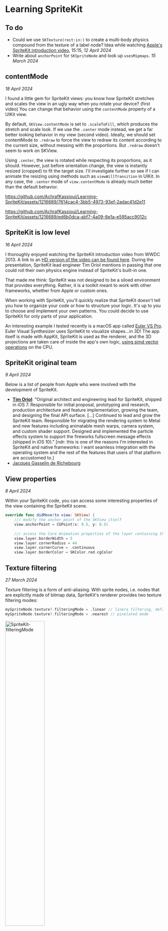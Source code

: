 # Learning SpriteKit

## To do

- Could we use `SKTexture(rect:in:)` to create a multi-body physics compound from the texture of a label node? Idea while watching [Apple's SpriteKit introduction video](https://devstreaming-cdn.apple.com/videos/wwdc/2013/502xex3x2iwfiaeglpjw0mh54u/502/502-HD.mov), 15:15, *12 April 2024*
- Write about `anchorPoint` for `SKSpriteNode` and look up `usesMipmaps`. *15 March 2024*

## contentMode

*18 April 2024*

I found a little gem for SpriteKit views: you know how SpriteKit stretches and scales the view in an ugly way when you rotate your device? (first video) You can change that behavior using the `contentMode` property of a UIKit view.

By default, `SKView.contentMode` is set to `.scaleToFill`, which produces the stretch and scale look. If we use the `.center` mode instead, we get a far better looking behavior in my view (second video). Ideally, we should set contentMode to `.redraw` to force the view to redraw its content according to the current size, without messing with the proportions. But `.redraw` doesn't seem to work on SKView. 

Using `.center`, the view is rotated while respecting its proportions, as it should. However, just before orientation change, the view is instantly resized (cropped) to fit the target size. I'll investigate further so see if I can animate the resizing using methods such as `viewWillTransition` in UIKit. In any case, the `.center` mode of `view.contentMode` is already much better than the default behavior.

https://github.com/AchrafKassioui/Learning-SpriteKit/assets/1216689/7614cac4-3bb5-4973-93ef-2adac41d2e11

https://github.com/AchrafKassioui/Learning-SpriteKit/assets/1216689/ed6b0dca-abf7-4a09-8e1a-e595acc9012c

## SpriteKit is low level

*16 April 2024*

I thoroughly enjoyed watching the SpriteKit introduction video from WWDC 2013. A link to an [HD version of the video can be found here](http://devstreaming-cdn.apple.com/videos/wwdc/2013/502xex3x2iwfiaeglpjw0mh54u/502/502-HD.mov?dl=1). During the presentation, SpriteKit lead engineer Tim Oriol mentions in passing that one could roll their own physics engine instead of SpriteKit's built-in one.

That made me think: SpriteKit was not designed to be a siloed environment that provides everything. Rather, it is a toolkit meant to work with other frameworks, whether from Apple or custom ones. 

When working with SpriteKit, you'll quickly realize that SpriteKit doesn't tell you how to organize your code or how to structure your logic. It's up to you to choose and implement your own patterns. You could decide to use SpriteKit for only parts of your application.

An interesting example I tested recently is a macOS app called [Euler VS Pro](https://www.eulervs.com). Euler Visual Synthesizer uses SpriteKit to visualize shapes...in 3D! The app itself is made with AppKit, SpriteKit is used as the renderer, and the 3D projections are taken care of inside the app's own logic, [using simd vector operations](https://discord.com/channels/1119028615733067808/1119028616844562463/1228520361285648465) on the CPU.

## SpriteKit original team

*9 April 2024*

Below is a list of people from Apple who were involved with the development of SpriteKit.

- **[Tim Oriol](https://www.linkedin.com/in/toriol/)**: "Original architect and engineering lead for SpriteKit, shipped in iOS 7. Responsible for initial proposal, prototyping and research, production architecture and feature implementation, growing the team, and designing the final API surface. [...] Continued to lead and grow the SpriteKit team. Responsible for migrating the rendering system to Metal and new features including animatable mesh warps, camera system, and custom shader support. Designed and implemented the particle effects system to support the fireworks fullscreen message effects (shipped in iOS 10)." [ndr: this is one of the reasons I'm interested in SpriteKit and native frameworks: I want seamless integration with the operating system and the rest of the features that users of that platform are accustomed to.]
- [Jacques Gasselin de Richebourg](https://www.linkedin.com/in/jacques-gasselin-de-richebourg-3b8924108/)

## View properties

*8 April 2024*

Within your SpriteKit code, you can access some interesting properties of the view containing the SpriteKit scene.

```swift
override func didMove(to view: SKView) {
    /// modify the anchor point of the SKView itself
    view.anchorPoint = CGPoint(x: 0.5, y: 0.5)
    
    /// access the Core Animation properties of the layer containing the view
    view.layer.borderWidth = 5
    view.layer.cornerRadius = 44
    view.layer.cornerCurve = .continuous
    view.layer.borderColor = SKColor.red.cgColor
```

## Texture filtering

*27 March 2024*

Texture filtering is a form of anti-aliasing. With sprite nodes, i.e. nodes that are explicitly made of bitmap data, SpriteKit's renderer provides two texture filtering modes: 

```swift
mySpriteNode.texture?.filteringMode = .linear // linera filtering, default mode
mySpriteNode.texture?.filteringMode = .nearest // pixelated mode
```

<img src="Screenshots/SpriteKit-filteringMode.png" alt="SpriteKit-filteringMode" style="width:50%;" />

For nodes that are drawn programmatically like `SKShapeNode`, SpriteKit provides an anti-aliasing switch that probably inherits from Core Graphics:

```swift
/// stroke edges and caps is smoothed (antialiased) when drawn
/// default mode = true
myShapeNode.isAntialiased = true
```

In the broader context of graphical authoring tools, it's interesting to pay attention at the anti-aliasing mode they use. Typically, when you zoom out in a program like Figma or Photoshop, the rendering is smoothed out, so you can still see points that are less than 1 pixel wide. If they weren't smoothed out, anything less than a full pixel would disappear when you zoom out beyond 100% zoom.

However, when you zoom in, these programs tends to disable smoothing, and they show you a representation of the pixels grid. This helps evaluate bitmap data as it is defined at the pixel level.

## Watch out

*26 March 2024*

These are peculiar behaviors I stumbled upon wile working with SpriteKit.

### Core Image filters can change the apparent behavior of a physical body

<video src="Screenshots/SpriteKit-BloomFilter-ON-showPhysics.mov" width="320"></video>

```swift
let colorWheeltexture = SKTexture(imageNamed: "color-wheel-sprite")
let colorWheel = SKSpriteNode(texture: colorWheeltexture)
colorWheel.physicsBody = SKPhysicsBody(texture: colorWheeltexture, size: colorWheeltexture.size())
colorWheel.physicsBody?.affectedByGravity = false

var bloomFilter = CIFilter.bloom()

let effectNode = SKEffectNode()
effectNode.filter = bloomFilter
bloomFilter.intensity = 1
bloomFilter.radius = 10
effectNode.addChild(colorWheel)

addChild(effectNode)

// ..

colorWheel.physicsBody?.angularVelocity += 5
```

Spinning a perfect circle that has a bloom filter applied to it can make the circle rock back and forth. It appears as if the sprite's center of rotation has changed. I experienced similar effects with other filters such as gaussian blur.

### Physics bodies can not be automatically generated from textures with holes in them

Examples: SKLabelNode with non contiguous characters, SKTexture with non contiguous opaque regions.

### Sprite node anchor point and physics body

Changing the anchor point of a sprite node does not reposition the physics body to follow the visual texture.

## Physics vs manual 

*25 March 2024*

SpriteKit physics engine changes the position and zRotation of nodes over time. The rate and direction at which it changes them is what is stored in the velocity and angular velocity properties. By combing that information with other physical informations, such as friction and rules of change, the physics engine calculates new positons and rotations and apply them to objects.

If you write code that changes the position or rotation of objects across time, for example through an SKAction or inside the update function, you are essentially writing your own physics engine, with your own rules.

*5 April 2024*

Numerically calculating the position of an object, by applying velocity each delta time, is called [explicit Euler](https://web.archive.org/web/20180823005957/https://gafferongames.com/post/integration_basics/).

## Camera and scene anchor point

*19 March 2024*

The scene anchor point is a convenience property that positions the origin of the scene relative to the view. By default, the scene's anchor point is (x: 0, y: 0). That puts the origin of the scene at the bottom left corner of the view. 

If you set the anchor point of the scene to (x: 0.5, y: 0.5), the origin of the scene will be located at the center point of the view. This way, when you create a node and add it to the scene, its position will be calculated relative to the center of the view, because the node is positioned relative to the origin of its parent, the scene, and the origin of the scene is at the center of the view. The scene's anchor point is a convenient way to start up your setup depending on your needs.

However, if you add a camera to the scene, the scene's origin will be positioned at the center of the camera view, regardless of the scene's anchor point—unless you reposition the camera, that is. So when the scene has a camera, the anchor point is ignored.

## Apple documentation errors

*19 March 2024*

The official documentation of SpriteKit is a must-read but it is unfortunately lacking. Some of it is actually false. Here are examples:

- `lineLength`: [Apple says](https://developer.apple.com/documentation/spritekit/skshapenode/1520398-linelength) that we can set values to that property. But in practice, this is a get only property. We can not use it to animate the drawing of a path.

## Core Graphics and SpriteKit

*18 March 2024*

One of the first things I wanted to do in SpriteKit is to customize the background. I wanted a background that looks like a grid. How could I do that? I could create an image with Pixelmator or Figma and import it in SpriteKit. But I needed to iterate quickly on the look of the grid, and generating large repetitive patterns is not that trivial with drawing software.

Suppose we want to generate a grid to display as a background in SpriteKit, how would we do it programmatically? We can use Core Graphics:

```swift
func generateGridTexture(cellSize: CGFloat, rows: Int, cols: Int) -> SKTexture? {
    /// Add 1 to the height and width to ensure the borders are within the sprite
    let size = CGSize(width: CGFloat(cols) * cellSize + 1, height: CGFloat(rows) * cellSize + 1)
    
    let renderer = UIGraphicsImageRenderer(size: size)
    let image = renderer.image { ctx in
        
        let bezierPath = UIBezierPath()
        let offset: CGFloat = 0.5
                                
        /// vertical lines
        for i in 0...cols {
            let x = CGFloat(i) * cellSize + offset
            bezierPath.move(to: CGPoint(x: x, y: 0))
            bezierPath.addLine(to: CGPoint(x: x, y: size.height))
        }
        /// horizontal lines
        for i in 0...rows {
            let y = CGFloat(i) * cellSize + offset
            bezierPath.move(to: CGPoint(x: 0, y: y))
            bezierPath.addLine(to: CGPoint(x: size.width, y: y))
        }
        
        /// stroke style
        SKColor(white: 0, alpha: 1).setStroke()
        bezierPath.lineWidth = 1
        
        /// draw
        bezierPath.stroke()
    }
    
    /// return a texture that SpriteKit can use
    return SKTexture(image: image)
}
```

We can then use that function to make a `SKSpriteNode`:

```swift
if let gridTexture = generateGridTexture(cellSize: 60, rows: 20, cols: 20) {
    let gridbackground = SKSpriteNode(texture: gridTexture)
    addChild(gridbackground)
}
```

<img src="Screenshots/SpriteKit-CoreGraphics-Gid.png" alt="SpriteKit-CoreGraphics-Gid" style="width:25%;" />

Here is another Core Graphics function that generates a checkerboard texture:

```swift
func generateCheckerboardTexture(cellSize: CGFloat, rows: Int, cols: Int) -> SKTexture? {
    let size = CGSize(width: CGFloat(cols) * cellSize, height: CGFloat(rows) * cellSize)
    
    let renderer = UIGraphicsImageRenderer(size: size)
    let image = renderer.image { ctx in
        let context = ctx.cgContext
        
        /// Draw checkerboard cells
        for row in 0..<rows {
            for col in 0..<cols {
                /// Determine cell color: black for even sum of indexes, white for odd
                let isBlackCell = ((row + col) % 2 == 0)
                context.setFillColor(isBlackCell ? SKColor(white: 0, alpha: 1).cgColor : SKColor(white: 1, alpha: 1).cgColor)
                
                /// Calculate cell frame
                let cellFrame = CGRect(x: CGFloat(col) * cellSize, y: CGFloat(row) * cellSize, width: cellSize, height: cellSize)
                
                /// Fill cell
                context.fill(cellFrame)
            }
        }
    }
    
    return SKTexture(image: image)
}
```

<img src="Screenshots/SpriteKit-CoreGraphics-Checkerboard.png" alt="SpriteKit-CoreGraphics-Checkerboard" style="width:25%;" />

In both cases, we get a sprite node, i.e. a node that draws a bitmap image. This is recommended in SpriteKit, as `SKSpriteNode` offer the best performance, and SpriteKit is a raster renderer anyway (zooming with a camera won't re-render shapes vector-like).

Mind you that Core Graphics is a framework optimized for quality rather than performance. It is not meant to produce images 60 or 120 times per second.

## Core Image filters in SpriteKit

*12 April 2024*

When you apply a Core Image filter in SpriteKit, it's important to understand the difference between a screen-space effect and an object-space or scene-space effect. Filters are always applied through `SKEffectNode`, therefore, the filter's effects will be drawn relative to that node. A node moving inside the effect node will "traverse" the effect applied on the effect node. For example, if you apply a pointillize effect, the dots will "belong" to the effect node, not to the nodes inside it. If you want the dots to "travel" with a moving node, you have to move the effect node itself. At which point, you might as well produce a static texture with Core Image, that you use as an `SKTexture` for a sprite node, which is better for performance.

Screen recordings:

- The first video applies a filter in screen-space: the effect node contains the moving node
- The second video applies the filter in object-space: the effect node is the moving node

<video src="Screenshots/SpriteKit-Filter-Pointillize-Screen.mp4" width="310"></video>

<video src="Screenshots/SpriteKit-Filter-Pointillize-Object.mp4" width="310"></video>

https://github.com/AchrafKassioui/Learning-SpriteKit/assets/1216689/ce77b01b-b241-4c4f-9f7e-7d66c9f7dea9

https://github.com/AchrafKassioui/Learning-SpriteKit/assets/1216689/3eb90542-add2-42b7-bca0-9ea8f9781c6a

*17 March 2024*

SpriteKit has built-in methods using Core Image filters for:

- Applying filters to nodes of type `SKEffectNode`. Out of the box, `SKEffectNode.filter` accepts filters that have a single inputImage parameter and produce a single outputImage parameter.
- Applying filters to scene transitions with `SKTransition`. Out of the box, `SKTransition.init(ciFilter:duration:)` accepts filters that require only two image parameters (inputImage, inputTargetImage) and generate a single image (outputImage).
- Applying filters to textures of type `SKTexture` to produce a new texture. Out of the box, `SKTexture.applying(CIFilter)` accepts filters that require a single inputImage parameter and produce an outputImage parameter.

## Shape nodes

*14 March 2024*

**TL;DR**: Nodes of type `SKShapeNode` can generate shapes with code, providing the ability to draw and edit shapes dynamically during runtime. SpriteKit's ability to generate accurate physics bodies for shape nodes is more limited than it is with sprite nodes. When rendered, a shape node is rasterized, so when it's drawn in a size other than its native size, some filtering is applied (blurring or aliasing).

Nodes of type `SKShapeNode` are generated procedurally. Their shape, color fill, and border style are defined with code. By default, a shape is transparent (it has no fill color) and has a one-point thick white border.

```swift
let circle = SKShapeNode(circleOfRadius: 50)
let ellipse1 = SKShapeNode(ellipseOf: CGSize(width: 50, height: 100))
let ellipse2 = SKShapeNode(ellipseIn: CGRect(x: 0, y: 0, width: 50, height: 50))
```

<img src="Screenshots/SpriteKit shape nodes - 1.png" alt="SpriteKit shape nodes - 1" style="width:25%;" />

Notice the code for the second ellipse. It is created by passing a `CGRect` data type instead of `CGSize`. This is an important distinction: CGRect is a data type that contains the width and height of the shape, as well as **how the path is positioned relative to the node's origin**. If we replace the last line above with this one:

```swift
let ellipse2 = SKShapeNode(ellipseIn: CGRect(x: -25, y: 25, width: 50, height: 50))
```

<img src="Screenshots/SpriteKit shape nodes - 2.png" alt="SpriteKit shape nodes - 2" style="width:25%;" />

The ellipse will be pushed 25 points to the left of the node's origin, and 25 points to the bottom of the node's origin. Since the width and height of the ellipse are both 50 points, that will make the ellipse centered around the node's origin!

CGRect is a common data type in SpriteKit. It provides control over the origin of a programmatic path relative to its parent's origin. When the ellipse is defined with CGSize instead of CGRect, it is automatically centered around the node's origin, which we can get with CGRect provided we do additional processing:

```swift
let length: CGFloat = 50 // a length for both width and height
let ellipseIn = SKShapeNode(ellipseIn: CGRect(x: -length/2, y: -length/2, width: length, height: length))
```

In SpriteKit, you can draw shapes using:

- Rectangles, with a width and a height, and with or without a corner radius
- Circles, with radius
- Ellipses, with width and height
- Path, from a rectangle or a circle
- Path, from arcs of a circle
- Path, with straight lines from a collection of points
- Path, with curved lines from a collection of points, where pairs of point are joined with a quadratic curve

A note about `SKShapeNode` rendering: even though shapes are procedural, like a vector shape would be, SpriteKit's renderer itself rasterize the shape during runtime. In fact, every node that draws is rasterized by SpriteKit's renderer, visually behaving like a sprite. Therefore, if you zoom in on shape node, if it its counters do not snap to the pixel grid, it will be either blurred or aliased, depending on the node's filtering mode.

Here are other useful code samples:

```swift
/// change the radius of an existing round shape
let myCircle = SKShapeNode(circleOfRadius: 10)
let newRadius: CGFloat = 10
let newPath = CGPath(ellipseIn: CGRect(x: -newRadius, y: -newRadius, width: newRadius*2, height: newRadius*2), transform: nil)
myCircle.path = newPath
```

```swift
/// create a path, then dynamically assign it to a shape
let path = CGMutablePath()
path.move(to: CGPoint(x: -10, y: 0))
path.addLine(to: CGPoint(x: 10, y: 0))
path.move(to: CGPoint(x: 0, y: 10))
path.addLine(to: CGPoint(x: 0, y: -10))

let shape = SKShapeNode()
shape.path = path
```

## Selection and retrieval

*14 March 2024*

```swift
// select a node by name, no matter how deep in the hierarchy
// the `//` means that the search doesn't stop to the immediate children nodes
parentNode.childNode(withName: "//nodeName")

// code for the first node matching the given name 
childNode(withName: "nodeName") {node, _ in
                                 
}

// code for every node with the given name
enumerateChildNodes(withName: "nodeName") {node, _ in
	
}

// same as above, with a different syntax
enumerateChildNodes(withName: "nodeName", using: { node, _ in
	
})

// same as above, with the added stop parameter
// Use `stop.pointee = true` or `stop[0] = true` to stop the enumeration
enumerateChildNodes(withName: "nodeName") {node, stop in
	
}

// code for myNode with name "targetName"
if let myNode = childNode(withName: "//my-node") {
    
}
```

## Manipulating the scene graph

*14 March 2024*

```swift
// switch the parent of a node.
// See https://developer.apple.com/documentation/spritekit/sknode/accessing_and_modifying_the_node_tree
nodeToMove.move(toParent: self)
```

## Styling text

*13 March 2024*

In addition to `fontName`, `fontSize`, and `fontColor`, there are other text properties that SpriteKit provides out of the box, such as:

```swift
// a value of 1 will constrain text to one line
// a value of 0 will wrap text over as many lines as needed
myLabel.numberOfLines = 0
// the width, in screen points, after which line-break mode should be applied
// the default is 0, which means that no line-break is applied
myLabel.preferredMaxLayoutWidth = 360
// determines the line-break mode for multiple lines
myLabel.lineBreakMode = .byTruncatingTail
```

The last property, `lineBreakMode`, inherits from TextKit. This hints to other hidden possibilities with which we can style text in SpriteKit. Indeed, a `SKLabelNode` has a property called `attributedText`, which is a bridge to `NSAttributedString`, a large class with many properties and settings to control and style text. We can borrow some of these features and apply them to a SpriteKit label node. For example:

<img src="Screenshots/SpriteKit-attributedText-examples.png" alt="SpriteKit-attributedText-examples" style="width:50%;" />

```swift
let text = "BAM!"

let paragraphStyle = NSMutableParagraphStyle()
paragraphStyle.alignment = .center
paragraphStyle.lineHeightMultiple = 1

let shadow = NSShadow()
shadow.shadowOffset = CGSize(width: 0, height: 10)
shadow.shadowColor = SKColor.black.withAlphaComponent(0.3)
shadow.shadowBlurRadius = 20

let attributes: [NSAttributedString.Key: Any] = [
    .paragraphStyle: paragraphStyle,
    .font: UIFont(name: "ChalkboardSE-Bold", size: 100)!,
    .foregroundColor: SKColor(red: 1, green: 0.95, blue: 0, alpha: 1),
    .strokeColor: SKColor(red: 1, green: 0, blue: 0.38, alpha: 1),
    .strokeWidth: -5,
    .shadow: shadow
]

let label = SKLabelNode()
label.attributedText = NSAttributedString(string: text, attributes: attributes)
label.numberOfLines = 0
label.verticalAlignmentMode = .center
addChild(label)
```

## Fonts

*13 March 2024*

Out of the box, you can print the fonts that will work with SpriteKit with this code:

```swift
for family in UIFont.familyNames.sorted() {
    let names = UIFont.fontNames(forFamilyName: family)
    print("Family: \(family) Font names: \(names)")
}
```

Here is what I get on my Mac:

```swift
Family: Academy Engraved LET Font names: ["AcademyEngravedLetPlain"]
Family: Al Nile Font names: ["AlNile", "AlNile-Bold"]
Family: American Typewriter Font names: ["AmericanTypewriter", "AmericanTypewriter-Light", "AmericanTypewriter-Semibold", "AmericanTypewriter-Bold", "AmericanTypewriter-Condensed", "AmericanTypewriter-CondensedLight", "AmericanTypewriter-CondensedBold"]
Family: Apple Color Emoji Font names: ["AppleColorEmoji"]
Family: Apple SD Gothic Neo Font names: ["AppleSDGothicNeo-Regular", "AppleSDGothicNeo-Thin", "AppleSDGothicNeo-UltraLight", "AppleSDGothicNeo-Light", "AppleSDGothicNeo-Medium", "AppleSDGothicNeo-SemiBold", "AppleSDGothicNeo-Bold"]
Family: Apple Symbols Font names: ["AppleSymbols"]
Family: Arial Font names: ["ArialMT", "Arial-ItalicMT", "Arial-BoldMT", "Arial-BoldItalicMT"]
Family: Arial Hebrew Font names: ["ArialHebrew", "ArialHebrew-Light", "ArialHebrew-Bold"]
Family: Arial Rounded MT Bold Font names: ["ArialRoundedMTBold"]
Family: Avenir Font names: ["Avenir-Book", "Avenir-Roman", "Avenir-BookOblique", "Avenir-Oblique", "Avenir-Light", "Avenir-LightOblique", "Avenir-Medium", "Avenir-MediumOblique", "Avenir-Heavy", "Avenir-HeavyOblique", "Avenir-Black", "Avenir-BlackOblique"]
Family: Avenir Next Font names: ["AvenirNext-Regular", "AvenirNext-Italic", "AvenirNext-UltraLight", "AvenirNext-UltraLightItalic", "AvenirNext-Medium", "AvenirNext-MediumItalic", "AvenirNext-DemiBold", "AvenirNext-DemiBoldItalic", "AvenirNext-Bold", "AvenirNext-BoldItalic", "AvenirNext-Heavy", "AvenirNext-HeavyItalic"]
Family: Avenir Next Condensed Font names: ["AvenirNextCondensed-Regular", "AvenirNextCondensed-Italic", "AvenirNextCondensed-UltraLight", "AvenirNextCondensed-UltraLightItalic", "AvenirNextCondensed-Medium", "AvenirNextCondensed-MediumItalic", "AvenirNextCondensed-DemiBold", "AvenirNextCondensed-DemiBoldItalic", "AvenirNextCondensed-Bold", "AvenirNextCondensed-BoldItalic", "AvenirNextCondensed-Heavy", "AvenirNextCondensed-HeavyItalic"]
Family: Baskerville Font names: ["Baskerville", "Baskerville-Italic", "Baskerville-SemiBold", "Baskerville-SemiBoldItalic", "Baskerville-Bold", "Baskerville-BoldItalic"]
Family: Bodoni 72 Font names: ["BodoniSvtyTwoITCTT-Book", "BodoniSvtyTwoITCTT-BookIta", "BodoniSvtyTwoITCTT-Bold"]
Family: Bodoni 72 Oldstyle Font names: ["BodoniSvtyTwoOSITCTT-Book", "BodoniSvtyTwoOSITCTT-BookIt", "BodoniSvtyTwoOSITCTT-Bold"]
Family: Bodoni 72 Smallcaps Font names: ["BodoniSvtyTwoSCITCTT-Book"]
Family: Bodoni Ornaments Font names: ["BodoniOrnamentsITCTT"]
Family: Bradley Hand Font names: ["BradleyHandITCTT-Bold"]
Family: Chalkboard SE Font names: ["ChalkboardSE-Regular", "ChalkboardSE-Light", "ChalkboardSE-Bold"]
Family: Chalkduster Font names: ["Chalkduster"]
Family: Charter Font names: ["Charter-Roman", "Charter-Italic", "Charter-Bold", "Charter-BoldItalic", "Charter-Black", "Charter-BlackItalic"]
Family: Cochin Font names: ["Cochin", "Cochin-Italic", "Cochin-Bold", "Cochin-BoldItalic"]
Family: Copperplate Font names: ["Copperplate", "Copperplate-Light", "Copperplate-Bold"]
Family: Courier New Font names: ["CourierNewPSMT", "CourierNewPS-ItalicMT", "CourierNewPS-BoldMT", "CourierNewPS-BoldItalicMT"]
Family: DIN Alternate Font names: ["DINAlternate-Bold"]
Family: DIN Condensed Font names: ["DINCondensed-Bold"]
Family: Damascus Font names: ["Damascus", "DamascusLight", "DamascusMedium", "DamascusSemiBold", "DamascusBold"]
Family: Devanagari Sangam MN Font names: ["DevanagariSangamMN", "DevanagariSangamMN-Bold"]
Family: Didot Font names: ["Didot", "Didot-Italic", "Didot-Bold"]
Family: Euphemia UCAS Font names: ["EuphemiaUCAS", "EuphemiaUCAS-Italic", "EuphemiaUCAS-Bold"]
Family: Farah Font names: ["Farah"]
Family: Futura Font names: ["Futura-Medium", "Futura-MediumItalic", "Futura-Bold", "Futura-CondensedMedium", "Futura-CondensedExtraBold"]
Family: Galvji Font names: ["Galvji", "Galvji-Bold"]
Family: Geeza Pro Font names: ["GeezaPro", "GeezaPro-Bold"]
Family: Georgia Font names: ["Georgia", "Georgia-Italic", "Georgia-Bold", "Georgia-BoldItalic"]
Family: Gill Sans Font names: ["GillSans", "GillSans-Italic", "GillSans-Light", "GillSans-LightItalic", "GillSans-SemiBold", "GillSans-SemiBoldItalic", "GillSans-Bold", "GillSans-BoldItalic", "GillSans-UltraBold"]
Family: Grantha Sangam MN Font names: ["GranthaSangamMN-Regular", "GranthaSangamMN-Bold"]
Family: Helvetica Font names: ["Helvetica", "Helvetica-Oblique", "Helvetica-Light", "Helvetica-LightOblique", "Helvetica-Bold", "Helvetica-BoldOblique"]
Family: Helvetica Neue Font names: ["HelveticaNeue", "HelveticaNeue-Italic", "HelveticaNeue-UltraLight", "HelveticaNeue-UltraLightItalic", "HelveticaNeue-Thin", "HelveticaNeue-ThinItalic", "HelveticaNeue-Light", "HelveticaNeue-LightItalic", "HelveticaNeue-Medium", "HelveticaNeue-MediumItalic", "HelveticaNeue-Bold", "HelveticaNeue-BoldItalic", "HelveticaNeue-CondensedBold", "HelveticaNeue-CondensedBlack"]
Family: Hiragino Maru Gothic ProN Font names: ["HiraMaruProN-W4"]
Family: Hiragino Mincho ProN Font names: ["HiraMinProN-W3", "HiraMinProN-W6"]
Family: Hiragino Sans Font names: ["HiraginoSans-W3", "HiraginoSans-W5", "HiraginoSans-W6", "HiraginoSans-W7", "HiraginoSans-W8"]
Family: Hoefler Text Font names: ["HoeflerText-Regular", "HoeflerText-Italic", "HoeflerText-Black", "HoeflerText-BlackItalic"]
Family: Impact Font names: ["Impact"]
Family: Kailasa Font names: ["Kailasa", "Kailasa-Bold"]
Family: Kefa Font names: ["Kefa-Regular"]
Family: Khmer Sangam MN Font names: ["KhmerSangamMN"]
Family: Kohinoor Bangla Font names: ["KohinoorBangla-Regular", "KohinoorBangla-Light", "KohinoorBangla-Semibold"]
Family: Kohinoor Devanagari Font names: ["KohinoorDevanagari-Regular", "KohinoorDevanagari-Light", "KohinoorDevanagari-Semibold"]
Family: Kohinoor Gujarati Font names: ["KohinoorGujarati-Regular", "KohinoorGujarati-Light", "KohinoorGujarati-Bold"]
Family: Kohinoor Telugu Font names: ["KohinoorTelugu-Regular", "KohinoorTelugu-Light", "KohinoorTelugu-Medium"]
Family: Lao Sangam MN Font names: ["LaoSangamMN"]
Family: Malayalam Sangam MN Font names: ["MalayalamSangamMN", "MalayalamSangamMN-Bold"]
Family: Marker Felt Font names: ["MarkerFelt-Thin", "MarkerFelt-Wide"]
Family: Menlo Font names: ["Menlo-Regular", "Menlo-Italic", "Menlo-Bold", "Menlo-BoldItalic"]
Family: Mishafi Font names: ["DiwanMishafi"]
Family: Mukta Mahee Font names: ["MuktaMahee-Regular", "MuktaMahee-Light", "MuktaMahee-Bold"]
Family: Myanmar Sangam MN Font names: ["MyanmarSangamMN", "MyanmarSangamMN-Bold"]
Family: Noteworthy Font names: ["Noteworthy-Light", "Noteworthy-Bold"]
Family: Noto Nastaliq Urdu Font names: ["NotoNastaliqUrdu", "NotoNastaliqUrdu-Bold"]
Family: Noto Sans Kannada Font names: ["NotoSansKannada-Regular", "NotoSansKannada-Light", "NotoSansKannada-Bold"]
Family: Noto Sans Myanmar Font names: ["NotoSansMyanmar-Regular", "NotoSansMyanmar-Light", "NotoSansMyanmar-Bold"]
Family: Noto Sans Oriya Font names: ["NotoSansOriya", "NotoSansOriya-Bold"]
Family: Optima Font names: ["Optima-Regular", "Optima-Italic", "Optima-Bold", "Optima-BoldItalic", "Optima-ExtraBlack"]
Family: Palatino Font names: ["Palatino-Roman", "Palatino-Italic", "Palatino-Bold", "Palatino-BoldItalic"]
Family: Papyrus Font names: ["Papyrus", "Papyrus-Condensed"]
Family: Party LET Font names: ["PartyLetPlain"]
Family: PingFang HK Font names: ["PingFangHK-Regular", "PingFangHK-Ultralight", "PingFangHK-Thin", "PingFangHK-Light", "PingFangHK-Medium", "PingFangHK-Semibold"]
Family: PingFang SC Font names: ["PingFangSC-Regular", "PingFangSC-Ultralight", "PingFangSC-Thin", "PingFangSC-Light", "PingFangSC-Medium", "PingFangSC-Semibold"]
Family: PingFang TC Font names: ["PingFangTC-Regular", "PingFangTC-Ultralight", "PingFangTC-Thin", "PingFangTC-Light", "PingFangTC-Medium", "PingFangTC-Semibold"]
Family: Rockwell Font names: ["Rockwell-Regular", "Rockwell-Italic", "Rockwell-Bold", "Rockwell-BoldItalic"]
Family: STIX Two Math Font names: ["STIXTwoMath-Regular"]
Family: STIX Two Text Font names: ["STIXTwoText", "STIXTwoText-Italic", "STIXTwoText_Medium", "STIXTwoText-Italic_Medium-Italic", "STIXTwoText_SemiBold", "STIXTwoText-Italic_SemiBold-Italic", "STIXTwoText_Bold", "STIXTwoText-Italic_Bold-Italic"]
Family: Savoye LET Font names: ["SavoyeLetPlain"]
Family: Sinhala Sangam MN Font names: ["SinhalaSangamMN", "SinhalaSangamMN-Bold"]
Family: Snell Roundhand Font names: ["SnellRoundhand", "SnellRoundhand-Bold", "SnellRoundhand-Black"]
Family: Symbol Font names: ["Symbol"]
Family: Tamil Sangam MN Font names: ["TamilSangamMN", "TamilSangamMN-Bold"]
Family: Thonburi Font names: ["Thonburi", "Thonburi-Light", "Thonburi-Bold"]
Family: Times New Roman Font names: ["TimesNewRomanPSMT", "TimesNewRomanPS-ItalicMT", "TimesNewRomanPS-BoldMT", "TimesNewRomanPS-BoldItalicMT"]
Family: Trebuchet MS Font names: ["TrebuchetMS", "TrebuchetMS-Italic", "TrebuchetMS-Bold", "Trebuchet-BoldItalic"]
Family: Verdana Font names: ["Verdana", "Verdana-Italic", "Verdana-Bold", "Verdana-BoldItalic"]
Family: Zapf Dingbats Font names: ["ZapfDingbatsITC"]
Family: Zapfino Font names: ["Zapfino"]
```

If you have a font in your Font Book that doesn't appear on the list, it won't just work with SpriteKit. You have to explicitly add it to Xcode. Apple [has a page](https://developer.apple.com/documentation/uikit/text_display_and_fonts/adding_a_custom_font_to_your_app#) on how to do that. To clarify further, here are screenshots made with Xcode 15.4. Before making these modifications to the info tab of your project target, make sure to add the font to Xcode. You have to add the font **as a file**, **not as an image** inside Assets.

1.

<img src="Screenshots/Xcode add font - 1 Target info.png" alt="Xcode add font - 1 Target info" style="width:100%;" />

2.

<img src="Screenshots/Xcode add font - 2 Fonts provided by application.png" alt="Xcode add font - 2 Fonts provided by application" />

3.

<img src="Screenshots/Xcode add font - 3 Fonts provided by application.png" alt="Xcode add font - 3 Fonts provided by application" />

4.

<img src="Screenshots/Xcode add font - 4 Add font name.png" alt="Xcode add font - 4 Add font name" />

## Centering a node inside another one

*12 March 2024*

For any two nodes, you can center one relative to another with:

```swift
nodeToCenter.position = CGPoint(x: referenceNode.frame.midX, y: referenceNode.frame.midY)
```

There are special cases where a node will be automatically centered. If your node to center has a parent, and if the parent has a property of `anchorNode`, such as `SKScene` and `SKSpriteNode`, then any child node of those with position ``CGPoint(x: 0, y: 0)` are automatically centered relative to their parent node.

## Visualize the frame of a node

*9 March 2024*

The accumulated frame of a node is the smallest straight rectangle that can contain that node. A convex node has a rectangular frame. A rotated square node has a rectangular frame that has expanded to contain the rotated square.

You can use the `calculateAccumulatedFrame()` method on the node you want to visualize, and draw a `SKShapeNode` around it:

```swift
func visualizeFrame(for targetNode: SKNode, in scene: SKScene) {
    // Unique name for the visualization node to easily identify it
    let visualizationNodeName = "visualizationFrameNode"

    // Check if the visualization node already exists
    let existingVisualizationNode = scene.childNode(withName: visualizationNodeName) as? SKShapeNode

    var frame: CGRect = targetNode.calculateAccumulatedFrame()
    let path = CGPath(rect: frame, transform: nil)

    if let visualizationNode = existingVisualizationNode {
        // Update the existing node's path to reflect the new frame
        visualizationNode.path = path
    } else {
        // Create a new SKShapeNode for the frame if it doesn't exist
        let frameNode = SKShapeNode(path: path)
        frameNode.name = visualizationNodeName
        frameNode.strokeColor = SKColor.red // Color of the frame
        frameNode.lineWidth = 2 // Width of the frame lines
        frameNode.zPosition = 100 // Ensure it's visible above other nodes

        // Add the new visualization node to the scene
        scene.addChild(frameNode)
    }
}
```

You can either call that function one time, or you can call it every frame. The way you call your function every time matters. For example, if your target node is affected by physics, and if you call `visualizeFrame` inside the `update` function, then the bounding box will lag behind your moving physical object, because `update` is called *before* physics are calculated. Therefore, you should call you function inside `didSimulatePhysics` instead:

```swift
override func update(_ currentTime: TimeInterval) {
    // this draws a shape that is lagging behind the physical object
    visualizeFrame(for: effectNode, in: self)
}

override func didSimulatePhysics() {
    // didSimulatePhysics is the last function called before rendering
    // tracking physical behavior is most accurate here
    visualizeFrame(for: effectNode, in: self)
}
```

## zPosition

*7 March 2024*

> The drawing order influenced by zPosition is also relative to the node hierarchy. A node with a higher zPosition will appear in front of nodes with lower zPosition values, but this is within the context of their respective parent nodes. If a parent node has a lower zPosition than another node, all of its children will also appear below that node, regardless of their individual zPositions.

ChatGPT 4, *accessed 7  March 2024*

> SpriteKit uses the zPosition value only to determine the hit testing and drawing order. You can also the z position to implement your own game effects. For example, you might use the height of a node to determine how it is rendered or how it moves onscreen. In this way, you can simulate fog or parallax effects. SpriteKit does not create these effects for you. Usually, you implement them by processing the scene immediately before it is rendered.

[Apple Documentation](https://developer.apple.com/documentation/spritekit/sknode/1483107-zposition), *accessed 7  March 2024*

## Get the texture of a node

*6 March 2024*

In SpriteKit, you can get a texture from any node, which includes its children. For example, you could define a node using `SKShapeNode`, get the texture of that node, and create a `SKSpriteNode` with the texture.

I use that feature to create better physics bodies for nodes such as `SKShapeNode`:

```swift
if let nodeTexture = view.texture(from: myNode) {
    myNode.physicsBody = SKPhysicsBody(texture: nodeTexture, alphaThreshold: 0.6, size: nodeTexture.size())
    myNode.physicsBody?.density = 100
    myNode.physicsBody?.friction = 1
}
```

## Marching ants

*6 March 2024*

Marching ants is the effect that you may see when you draw a selection rectangle, where the borders of the rectangle are made of dashes running along the border. With SpriteKit, you can draw a shape with dashed borders like this:

```swift
let boundingBox = SKShapeNode(rectOf: CGSize(width: 200, height: 100))
boundingBox.lineWidth = 2
boundingBox.strokeColor = .blue
boundingBox.fillColor = .clear
// the magic line
boundingBox.path = containerBoundingBox.path?.copy(dashingWithPhase: 0, lengths: [10,10])
addChild(boundingBox)
```

Play along the values inside the array that is passed to `lengths` to get various dashes lengths and sequences. You can have multiple dashes and gaps in the array.

In order to animate the dashes and achieve the marching ants effect, increment the `dashingWithPhase` parameter across time:

```swift
let myPath = CGPath(rect: CGRect(x: 0, y: 0, width: 200, height: 200), transform: nil)
var phase: CGFloat = 0
let dashPattern: [CGFloat] = [10, 5]
let dashedPath = myPath.copy(dashingWithPhase: phase, lengths: dashPattern)
let boundingBox = SKShapeNode(path: dashedPath)
boundingBox.lineWidth = 3
boundingBox.strokeColor = .systemBlue
boundingBox.fillColor = .clear
boundingBox.position = .zero

let incrementDashingPhaseAction = SKAction.run {
    phase += 1
    let newDashedPath = myPath.copy(dashingWithPhase: phase, lengths: dashPattern)
    boundingBox.path = newDashedPath
}

let waitAction = SKAction.wait(forDuration: 0.02)
let sequenceAction = SKAction.sequence([incrementDashingPhaseAction, waitAction])
let repeatForeverAction = SKAction.repeatForever(sequenceAction)
boundingBox.run(repeatForeverAction)
addChild(boundingBox)
```

## 9 parts slicing

*5 March 2024*

With this, you can scale sprites without distorting them. The idea is that you slice the sprite's texture into 9 parts: a grid of 3x3. Only the central part is stretched vertically and horizontally when the sprite is scaled.

```swift
let button = SKSpriteNode(imageNamed: "my_texture@2x")
button.centerRect = CGRect(x: 12.0/28.0,
                           y: 12.0/28.0,
                           width: 4.0/28.0,
                           height: 4.0/28.0)
```

Once you pass in a value to the `centerRect` property of a sprite node, that sprite node will be sliced. The `CGRect` you pass in is the central rectangle the 3x3 slicing grid. It is positioned relative to the sprite node. Its positioning (x,y) and sizing (width, height) takes values from 0 to 1. Therefore, by convention, you fill the values by dividing your desired target by one size of your texture.

For example, if your texture is 100 points wide and 60 points high, your x and width values will be `desiredValue/100`.

Here's a helper function that gets you that center rectangle given a width and height of the corner, and the sprite node to slice:

```swift
/// Calculates the CGRect for the center part of a 9-slice sprite.
/// - Parameter cornerWidth: The width of the corner parts
/// - Parameter cornerHeight: The height of the corner parts
/// - Parameter sprite: The SKSpriteNode for which to calculate the center rect
/// - Returns: A CGRect representing the center rectangle for 9-slice scaling
func setCenterRect(cornerWidth: CGFloat, cornerHeight: CGFloat, sprite: SKSpriteNode) -> CGRect {
    guard let textureSize = sprite.texture?.size() else {
        return .zero
    }
    
    let totalWidth = textureSize.width
    let totalHeight = textureSize.height
    
    let centerSliceWidth = totalWidth - (cornerWidth * 2)
    let centerSliceHeight = totalHeight - (cornerHeight * 2)
    
    let centerSliceRect = CGRect(x: cornerWidth / totalWidth,
                                 y: cornerHeight / totalHeight,
                                 width: centerSliceWidth / totalWidth,
                                 height: centerSliceHeight / totalHeight)
    
    return centerSliceRect
}
```

See [Resizing a Sprite in Nine Parts](https://developer.apple.com/documentation/spritekit/skspritenode/resizing_a_sprite_in_nine_parts) on Apple Documentation.

## Touch events

*5 March 2024*

For single touch handling, here is a basic setup:

```swift
override func touchesBegan(_ touches: Set<UITouch>, with event: UIEvent?) {
    // safety precaution to make sure there was a touch event captured
    guard let touch = touches.first else { return }
    
    // get touch coordinates relative to the window
    let location = touch.location(in: nil)
    
    // get touch coordinates relative to SpriteKit's scene
    // make sure the scene is not an optional.
    // You can get touch coordinates relative to any container passed to `in`
    let location = touch.location(in: scene)
}
```

*Update 20 March 2024*

For multi-touch handling, here is basic setup. Note that for multi-touch, a guard statement to ensure there is actually a touch is not necessary, since 1) we are interested in all touches, and 2) the loop over the touches ensures that we only process existing touch points.

```swift
override func touchesBegan(_ touches: Set<UITouch>, with event: UIEvent?) {
    for touch in touches {
        // process this particular touch point
    }
}

override func touchesMoved(_ touches: Set<UITouch>, with event: UIEvent?) {
    for touch in touches {
        // process this particular touch point
    }
}

override func touchesEnded(_ touches: Set<UITouch>, with event: UIEvent?) {
    for touch in touches {
        // process this particular touch point        
    }
}

override func touchesCancelled(_ touches: Set<UITouch>, with event: UIEvent?) {
    // cleanup the ongoing touch processing
}
```

This how to get the touched nodes:

```swift
override func touchesBegan(_ touches: Set<UITouch>, with event: UIEvent?) {
    guard let scene = scene else { return }

    for touch in touches {
        let touchLocation = touch.location(in: scene)
        let touchedNodes = scene.nodes(at: touchLocation)
        for node in touchedNodes {
            // code for every touched node
        }
    }
}
```

Constrain a position within a range:

```swift
override func touchesMoved(_ touches: Set<UITouch>, with event: UIEvent?) {
    for touch in touches {
        let touchLocation = touch.location(in: self)

        /// Clamp the values
        let lowerBound = -100
        let upperBound = 100
        let allowedYPosition = max(lowerBound, min(touchLocation.y, upperBound))

        myNode.position.y = allowedYPosition
    }
}
```

## Multi touch

*5 March 2024*

In SpriteKit, multi touch is not enabled by default. Add this to your view setup inside `SKScene`, typically in the `didMove` method:

```swift
override func didMove(to view: SKView) {
    view.isMultipleTouchEnabled = true
}
```

Trivia: on iPhone, it seems that the maximum supported amount of simultaneous touch points is 5. Beyond 5 touches, all UITouch objects are canceled.

*Update 20 march 2024*: multitouch is disabled by default on all UIKit views, not just SKView. See [Apple documentation](https://developer.apple.com/documentation/uikit/touches_presses_and_gestures/handling_touches_in_your_view):

> In its default configuration, a view receives only the first UITouch object associated with an event, even if more than one finger is touching the view. To receive the additional touches, you must set the view’s isMultipleTouchEnabled property to true.

## SpriteKit text blurriness

*5 December 2023*

SpriteKit nodes of type `SKLabelNode`, aka text, get blurry when the camera is zoomed in. See https://stackoverflow.com/a/72286447/420176

One hack around it is to internally multiply the font size by a scale factor, then scale the node down by the same factor, to get a better rendering when zoomed in.

```Swift
let myText = SKLabelNode()
let textScaleFactor: CGFloat = 5.0
myText.fontSize = 28 * textScaleFactor
myText.name = "myText"
myText.text = "Hello"
myText.fontName = "Impact"
myText.xScale = 1 / textScaleFactor
myText.yScale = 1 / textScaleFactor
addChild(myText)
```

Further testing is required to see how the scaling may affect other behaviors such as physics simulations.

Update: while adding many emojis to the same `SKLabelNode`, the app crashed with an error about Metal's maximum texture size. I believe that given the internal multi-sampling introduced above, and emojis being images, having many of them in the same SpriteKit node eventually exceeds the rendering engine constraints. `SKLabelNode` text length must be limited.

https://en.wikipedia.org/wiki/Spatial_anti-aliasing#Super_sampling_/_full-scene_anti-aliasing

## Setup with SwiftUI

*Updated 16 March 2024*

Minimal boilerplate code to display a SpriteKit scene and preview it inside Xcode 15+ using SwiftUI:

```swift
import SwiftUI
import SpriteKit

// SwiftUI
struct ContentView: View {
    var myScene = MyScene()
    
    var body: some View {
        SpriteView(scene: myScene)
    }
}

#Preview {
    ContentView()
}

// SpriteKit
class MyScene: SKScene {
    
}
```

## SpriteView configuration

SpriteKit was made in the era of UIKit. A SpriteKit view, `SKView`, was configured inside a `UIViewController`. With SwiftUI, configuring a SpriteKit view is now done with a configuration object that you pass to SpriteView:

```swift
SpriteView(
    // an instance of a SKScene
    scene: myScene,
    // between 1 and 120
    preferredFramesPerSecond: 60,
    // some display options
    options: [.ignoresSiblingOrder, .allowsTransparency, .shouldCullNonVisibleNodes],
    // some debug helpers
    debugOptions: [.showsFPS, .showsNodeCount, .showsDrawCount, .showsQuadCount, .showsPhysics, .showsFields]
)
```

## Scene size

Most tutorials and resources available on SpriteKit will use a specific size for the scene, and pass it to the initializer method. How should you size your SpriteKit scene? How does scene size affect performance? Will my nodes' position be constrained by the scene size? If a physics body falls under gravity, will it continue to fall indefinitely?

In reality, scene size is the size of its *visible* portion. The scene itself is infinite. Below are references to better understand the relationship between the scene (infinite) and its presenter (the view, finite).

*28 March 2024*

> A scene’s size defines its visible area. When a scene is first initialized, its size property is configured by the designated initializer. The size of the scene specifies the size of the visible portion of the scene in points. This is only used to specify the visible portion of the scene. Nodes in the tree can be positioned outside of this area; those nodes are still processed by the scene, but are ignored by the renderer.

Source: [SpriteKit Programming Guide](https://developer.apple.com/library/archive/documentation/GraphicsAnimation/Conceptual/SpriteKit_PG/Nodes/Nodes.html).

*21 January 2024*

If we command-click on the type `SKScene` in Xcode, we can bring up the header information for the class:

> A scene is infinitely large, but it has a viewport that is the frame through which you present the content of the scene. The passed in size defines the size of this viewport that you use to present the scene.

An older version of the header, [quoted here](https://stackoverflow.com/a/33447352/420176), reads:

> To display different portions of your scene, move the contents relative to the viewport. One way to do that is to create a SKNode to function as a viewport transformation. That node should have all visible contents parented under it.

That version probably predates the introduction of `SKCameraNode`, since a SpriteKit camera does essentially that. As for the relation between the scene size and the viewport size, we can read this in the same header file:

> fill: Scale the SKScene to fill the entire SKView
>
> aspectFill: Scale the SKScene to fill the SKView while preserving the scene's aspect ratio. Some cropping may occur if the view has a different aspect ratio.
>
> aspectFit: Scale the SKScene to fit within the SKView while preserving the scene's aspect ratio. Some letterboxing may occur if the view has a different aspect ratio.
>
> resizeFill: Modify the SKScene's actual size to exactly match the SKView.

So a SpriteKit scene is an infinite canvas by default. The part of the scene that is being drawn and rendered is the view (`SKView`). A scene can either be scaled to fit a view (one of the 4 `scaleMode`), or be drawn through a camera frame that determines which crop of the scene is in view.

Regardless of scene size, objects can be positioned freely without limit. Does positioning objects tens or hundreds of thousands of points away from each other have an impact on memory consumption and performance? I'm not sure yet.

## Scene configuration

Regardless of the UI framework you are using, additional scene and view setup can be made within the SpriteKit class.

```swift
class MyScene: SKScene {
    
    // Use sceneDidLoad for one-time setup
    override func sceneDidLoad() {
        self.scaleMode = .resizeFill
        // anchor point is a convenience property
        self.anchorPoint = CGPoint(x: 0.5, y: 0.5)
        self.physicsWorld.gravity = CGVector(dx: 0, dy: -9.8)
        self.physicsBody?.usesPreciseCollisionDetection = false
        self.physicsWorld.speed = 1
    }

    // Use didMove for code that should run whenever the scene is actually in view
    // A scene could be in memory even if it's not presented, and thus, didMove will execute its code again when the scene will get displayed.
    override func didMove(to view: SKView) {
        // some encapsulated setup method
        setupScene()
        // play/pause state
        self.isPaused = isScenePaused
        // background color of the scene
        self.backgroundColor = .clear
        // enable multi-touch event handling
        view.isMultipleTouchEnabled = true
    }
    
}
```

## Setup with UIKit

```swift
import UIKit
import SpriteKit

class GameViewController: UIViewController {
    override func viewDidLoad() {
        super.viewDidLoad()

        let scene = GameScene(size: CGSize(width: 2048, height: 1536))
        scene.scaleMode = .aspectFill

        let view = self.view as! SKView
        view.presentScene(scene)
    }
}

class GameScene: SKScene {
    override init(size: CGSize) {
        super.init(size: size)
    }

    required init(coder aDecoder: NSCoder) {
        fatalError("init(coder:) has not been implemented")
    }

    override func didMove(to view: SKView) {

    }
}

// load a scene from file
import UIKit
import SpriteKit

class GameViewController: UIViewController {
    override func viewDidLoad() {
        super.viewDidLoad()

        if let view = self.view as! SKView? {
            if let scene = SKScene(fileNamed: "SpriteKitScene") {
                scene.scaleMode = .aspectFill
                view.presentScene(scene)
            }
        }
    }
}
```

## UIKit view configuration

```swift
// inside the view controller
view.preferredFramesPerSecond = 60
view.showsFPS = true
view.ignoresSiblingOrder = false
view.showsNodeCount = true
view.showsPhysics = true
scene.scaleMode = .aspectFill
```

## SKScene methods

``` swift
class scene: SKScene{
    // declare a variable, with a type, without value
    var myNodePosition: CGPoint?

    override init(size: CGSize) {
        super.init(size: size)
        // the scene size is the passed size
    }

    override func didMove(to view: SKView) {
        scene?.scaleMode = .aspectFit
        // the scene size will depend on scaling mode
    }

    override func update(_ currentTime: TimeInterval) {
        print(currentTime) // time since app started
    }
}

// scene transition
class StartView: SKScene {
    let sceneToTransitionTo = MainView(size: size)
    sceneToTransitionTo.scaleMode = .aspectFill
    let transitionEffect = SKTransition.push(with: .down, duration: 0.5)
    view?.presentScene(sceneToTransitionTo, transition: transitionEffect)  
    }

    class MainView: SKScene {
    // 
}
```

## Node creation

```swift
// empty node
let parentNode = SKNode()

// sprite from image
var mySprite = SKSpriteNode(fileNamed: "imageFile") // add the image to Xcode assets
mySprite.anchorPoint = CGPoint(x: 0.5, y: 0.5)
mySprite.position = CGPoint.zero

// text
let myText = SKLabelNode()
myText.text = "Text to display"
myText.fontSize = 28
myText.fontName = "Impact"
myText.fontColor = SKColor.black
myText.position = CGPoint(x: size.width/2, y: size.height/2)

// shape
let cornerRadius: CGFloat = 7
let rectSize = CGSize(width: 60, height: 60)
let roundedRectPath = UIBezierPath(roundedRect: CGRect(origin: CGPoint(x: 0, y: 0), size: rectSize), cornerRadius: cornerRadius)
shapeObject = SKShapeNode(path: roundedRectPath.cgPath)
shapeObject.fillColor = .red

// hollow shape with border
let myFrame = SKShapeNode(rectOf: CGSize(width: 60, height: 60))
myFrame.fillColor = .clear
myFrame.strokeColor = .red
```

## Node properties

```swift
// position
myNode.position = CGPoint(x: 350, y: 400)
myNode.position.x = CGFloat
myNode.position.y = CGFloat
myNode.zPosition = Int // z-index

// rotate
myNode.zRotation = .pi / 4 // CGFloat, in this case, π/4, which is 45 deg counterclockwise

// scale
myNode.scale = 1 // Read only
myNode.scaleX = 1 // x axis only
myNode.scaleY = 1 // y axis only
myNode.setScale(1) // setScale is a convenience method 
myNode.setScale(x: 1.5, y: 0.5) // setScale is a convenience method

// Rendering
myNode.alpha = CGFloat

// methods
myNode.isHidden = false // Boolean. When hidden, a node and its descendants are not rendered. However, they still exist in the scene and continue to interact in other ways. For example, the node’s actions still run and the node can still be intersected with other nodes.

frame
frame.midX
frame.midY
```

## Physics

```swift
// scene properties. Declare in init()
myScene.physicsWorld.gravity = CGVector(dx: 0, dy: -9.8) // set gravity
myScene.physicsBody = SKPhysicsBody(edgeLoopFrom: scene.frame) // bodies collide with the edges of the scene

myNode.physicsBody = SKPhysicsBody()
myNode.physicsBody!.restitution = 0.2 // default, bounciness, [0, 1]
myNode.physicsBody!.friction = 0.2 // default, roughness, [0, 1]
myNode.physicsBody!.density = 1.0 // default, kg/m2
myNode.physicsBody!.isDynamic = Bool // can be moved by physics or not
myNode.physicsBody!.allowsRotation = Bool
myNode.physicsBody!.mass = 1.0 // automatically derived from density and area
myNode.physicsBody!.area // read only
myNode.physicsBody!.node // real only, returns the parent node
myNode.physicsBody!.linearDamping = 0.1 // default, [0, 1]
myNode.physicsBody!.angularDamping = 0.1 // default, [0, 1]
myNode.physicsBody!.affectedByGravity = Bool // only with regard to scene gravity
myNode.physicsBody!.pinned = Bool // Stick position to parent. Rotation still allowed
myNode.physicsBody!.velocity = CGVector // m/s
myNode.physicsBody!.angularVelocity = CGVector // radians/s
myNode.physicsBody!.isResting = Bool

// compound bodies
let bodies = [node1, node2]
compound.physicsBody = SKPhysicsBody(bodies: bodies) // Creates a physics body that's shaped like a union of the supplied array of bodies.

// physics forces
myNode.physicsBody?.applyImpulse(CGVector(dx: 10, dy: 0)) // N/s
myNode.physicsBody?.applyForce(CGVector(dx: 10, dy: 0)) // N/s, acceleration is applied every simulation step

// constraints
let rotationConstraint = SKConstraint.zRotation(SKRange(lowerLimit: -.pi/4, upperLimit: .pi/4))
myNode.constraints = [rotationConstraint]

let range = SKRange(lowerLimit: 0.0, upperLimit: 0.0)
let orientConstraint = SKConstraint.orient(to: targetNode, offset: range)
myNode.constraints = [orientConstraint]

// spring joint
let spring = SKPhysicsJointSpring.joint(
    withBodyA: physicsBody!, // connect with the edges of the scene itself
    bodyB: nodeA.physicsBody!,
    anchorA: position, // the scene position
    anchorB: nodeB.position
)
spring.frequency = 0.5
spring.damping = 0.2
scene.physicsWorld.add(ropeJoint)

// pin joint
let myNode = scene.childNode(withName: "myNode") as? SKSpriteNode
let pinPoint = self.convert(myNode!.anchorPoint, to: scene)

let myNodePin = SKPhysicsJointPin.joint(withBodyA: scene.physicsBody!, bodyB: myNode!.physicsBody!, anchor: pinPoint)
scene.physicsWorld.add(myNodePin)

// methods of a SpriteKit scene class
override func didSimulatePhysics() {
    // run code after physics simulation
}
```

## Actions

```swift
// Scale
let appear = SKAction.scale(to: 1.0, duration: 0.5) // scale(to) can not be reversed
myNode.run(appear)

let scaleUp = SKAction.scale(by: 1.2, duration: 0.25) // scale(by) can be reversed
let scaleDown = scaleUp.reversed()

// Position
let moveToAction = SKAction.move(to: CGPoint(x: 1.0, y: 1.0), duration: 1.0)

let moveByAction = SKAction.moveBy(CGPoint(x: 1.0, y: 1.0), duration: 1.0)
let reverseMoveBy = moveByAction.reversed() // moveBy actions can be reversed

//
SKAction.wait(forDuration: 1.0) // duration in sec

//
SKAction.resize(byWidth: -width, height: -height, duration: sec) // reversible

//
let myCustomAction = SKAction.customAction(withDuration: duration) { node, elapsedTime in
    // arbitrary code that runs over a duration
    // `node`, `duration`, and `elapsedTime` are values
}

// sequences: running actions one after another
let mySequence = SKAction.sequence([myAction1, myAction2, myAction3])
myNode.run(mySequence)

let arbitraryCode = SKAction.run{ /*code to execute*/ }

// groups: running actions at the same time
let scaleNode = SKAction.scale(by: 1.2, duration: 0.25)
let rotateNode = SKAction.rotate(byAngle: -.pi/2, duration: 1.0)
let groupActions = SKAction.group([scaleNode, rotateNode])
myNode.run(groupActions)

// repeat
let repeatActionForever = SKAction.repeatForever(myAction)
let repeatActionTwoTimes = SKAction.repeat(myAction, count: 2)
myNode.run(myAction)

// sprite animation
let spriteAnimation: SKAction
var sprites:[SKTexture] = []
for i in 1...6 {
    sprites.append(SKTexture(imageNamed: "arrow\(i)")) // as many i as sprites
}
spriteAnimation = SKAction.animate(with: sprites, timePerFrame: 0.25)
myNode.run(SKAction.repeatForever(spriteAnimation))
```

## Sound

```swift
// sound
// put the sound file in a "Sounds" folder in the project
run(SKAction.playSoundFileNamed("hitCircle.wav", waitForCompletion: false))
```

## Camera

```swift
// camera
let cameraNode = SKCameraNode()
addChild(cameraNode)
camera = cameraNode
cameraNode.position = CGPoint(x: size.width/2, y: size.height/2)
```

## Events

```swift
// Whether a node receives touch events. Default = false
myNode.isUserInteractionEnabled = Bool

// touch began
override func touchesBegan(_ touches: Set<UITouch>,  with event: UIEvent?) {
    for touch in touches {
        let touchIdentifier = touch.hashValue

        // Handle the touch based on its identifier
        switch touchIdentifier {
            case touches.first?.hashValue:
            print("First touch")
            case touches.prefix(3).last?.hashValue:
            print("Third touch")
            default:
            print("Another touch")
        }
    }
}

// hit detection
let touchLocation = touch.location(in: self)
if myNode.frame.contains(touchLocation) {
    // myNode was touched
}
```

---

## Code samples

```swift
// Continuously rotate a node
func continuouslyRotate(_ node: SKNode) {
    let rotateAction = SKAction.rotate(byAngle: .pi * 2, duration: 10.0)
    let continuousRotation = SKAction.repeatForever(rotateAction)
    node.run(continuousRotation)
}
```

```swift
// Add a frame around a sprite
let aSprite = SKSpriteNode(imageNamed: "cloud")
let theFrame = SKShapeNode(rectOf: aSprite.size)
theFrame.strokeColor = .systemBlue
theFrame.lineWidth = 3
aSprite.addChild(theFrame)
addChild(aSprite)
```

```swift
// Animating a CIFilter over a duration
let animationDuration = 3.0
let myRotationAction = SKAction.customAction(withDuration: animationDuration) { node, elapsedTime in
        let dynamicValue = 40 * elapsedTime
        effectNode.filter = ChainCIFilter(filters: [
            CIFilter(name: "CIMotionBlur", parameters: ["inputRadius": dynamicValue]),
        ])
}
let repeatAction = SKAction.repeatForever(myRotationAction)
effectNode.run(repeatAction)
```

```swift
// Add a physical object to the scene
func addPhysicalObject() {
    // a size for the square
    let boxSize = CGSize(width: 50, height: 50)
    // use the size to create a red sprite
    let physicalBox = SKSpriteNode(color: .red, size: boxSize)
    // use the size to create a physics body
    physicalBox.physicsBody = SKPhysicsBody(rectangleOf: boxSize)
    
    addChild(physicalBox)
}
```

```swift
// Scene with transparent background
import SwiftUI
import SpriteKit

struct transparentSpriteView: View {
    var myScene = SpriteKitScene()
    
    var body: some View {
        SpriteView(
            scene: myScene,
            options: [.allowsTransparency] // Step 1
        )
        .background(.blue)
    }
}

class SpriteKitScene: SKScene {    
    override func didMove(to view: SKView) {
        size = view.bounds.size
        scaleMode = .resizeFill
        backgroundColor = .clear // Step 2
    }
}
```

## Links & Resources

- 📝 [Hanging chains with physics joints](http://www.waveworks.de/howto-make-hanging-chains-sprite-kit-physics-joints/), *accessed 31 March 2024*
- 📐 [SKPhysicsBody Path Generator](http://insyncapp.net/SKPhysicsBodyPathGenerator.html): an old page that generates a CGPath by manually drawing lines over a sprite on the browser. The generated code is in Objective-C with an old syntax, but still interesting to know.
- 🔎 [SpriteKit repositories](https://github.com/topics/spritekit). Search GitHub with tag "spritekit"
- 📝 [SpriteKit From Scratch](https://code.tutsplus.com/series/spritekit-from-scratch--cms-1018), envato tut+
- ⚙️ [Xcode Asset Catalog Generator](https://github.com/artstorm/xcode-asset-catalog-generator), bitbebop.com
- 📝 [Good blog posts on SpriteKit and GameplayKit](https://blog.bitbebop.com/tags/spritekit/), bitbebop.com
- 🎬 [How to use SKLightNodes in Swift](https://www.youtube.com/watch?v=SW2G0bQ2iUo), *accessed 13 March 2024*
- 📝 [Outline text in SpriteKit](http://endpoint.nl/blog/outline-text-in-spritekit)
- 📝 [The history of Cocos2d in a glimpse](https://retro.moe/2017/04/16/cocos2d-in-a-glimpse/), 2017. *accessed 8 March 2024*
- 📝 [SpriteKit and UITextView](https://forums.developer.apple.com/forums/thread/7424)
- 🎬 [Haskell SpriteKit — A Purely Functional API for a Stateful Animation System & Physics Engine](https://speakerdeck.com/mchakravarty/haskell-spritekit-a-purely-functional-api-for-a-stateful-animation-system-and-physics-engine)
- 📝 [Some things I've learned working with SpriteKit/GameplayKit](https://www.reddit.com/r/spritekit/comments/hw30kv/some_things_ive_learned_working_with/), Reddit
- 📝 [Fast way to blur the background behind a Sprite Node](https://forums.developer.apple.com/forums/thread/112334), Apple Forums
- 📝 [SpriteKit posts by KnightOfDragon](https://stackoverflow.com/search?q=user:2709645+[sprite-kit]), StackOverflow
- 📝 [Resizing a Sprite in Nine Parts](https://developer.apple.com/documentation/spritekit/skspritenode/resizing_a_sprite_in_nine_parts), slice a node's texture in 3x3 programmatically.
- 📝 [SpriteKit Physics](https://medium.com/@jjacobson/spritekit-physics-14331398b308), 2017.
- 📝 [A Guide to SpriteKit Actions](https://medium.com/hackernoon/a-guide-to-spritekit-actions-c20b079f5398), 2017
- 📝 Written tutorial, [controlling a SpriteKit element with a SwiftUI controller](https://munirwanis.github.io/blog/2020/wwdc20-spritekit-swiftui), 2020.
- 📝 Written tutorial, [Creating the Classic "Snake" Game with SpriteKit](https://hackernoon.com/creating-the-classic-snake-game-with-spritekit), 2023.
- 🎬 Video course, [SpriteKit, Protocols, App and ViewController LifeCycles](https://podtail.com/podcast/ios-application-development-17/s05-spritekit-protocols-app-and-viewcontroller-lif/), 2017.
- SpriteKit + SwiftUI: https://www.youtube.com/watch?v=yR15IqAjvC4
- https://github.com/kodecocodes/SKTUtils
- SwiftUI + SpriteKit: https://youtube.com/watch?v=nduPV7-3NtM&t=399
- 🔈 [Building 3D Apps with SceneKit](https://www.mergeconflict.fm/184), Merge Conflict podcast

---

This file started on 7 July 2023 as a collection of ready-to-use boilerplates called "SpriteKit Cheatsheet". In March 2024, it became a list of timestamped notes covering various SpriteKit-related topics.
